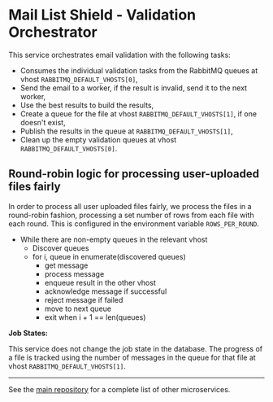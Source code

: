 # Mail List Shield - Validation Orchestrator

This service orchestrates email validation with the following tasks:

- Consumes the individual validation tasks from the RabbitMQ queues at vhost `RABBITMQ_DEFAULT_VHOSTS[0]`,
- Send the email to a worker, if the result is invalid, send it to the next worker,
- Use the best results to build the results,
- Create a queue for the file at vhost `RABBITMQ_DEFAULT_VHOSTS[1]`, if one doesn't exist,
- Publish the results in the queue at `RABBITMQ_DEFAULT_VHOSTS[1]`,
- Clean up the empty validation queues at vhost `RABBITMQ_DEFAULT_VHOSTS[0]`.

## Round-robin logic for processing user-uploaded files fairly

In order to process all user uploaded files fairly, we process the files in a round-robin fashion, processing a set number of rows from each file with each round. This is configured in the environment variable `ROWS_PER_ROUND`.

- While there are non-empty queues in the relevant vhost
  - Discover queues
  - for i, queue in enumerate(discovered queues)
    - get message
    - process message
    - enqueue result in the other vhost
    - acknowledge message if successful
    - reject message if failed
    - move to next queue
    - exit when i + 1 == len(queues)

__Job States:__

This service does not change the job state in the database. The progress of a file is tracked using the number of messages in the queue for that file at vhost `RABBITMQ_DEFAULT_VHOSTS[1]`.

---

See the [main repository](https://github.com/cansinacarer/maillistshield-com) for a complete list of other microservices.
